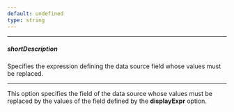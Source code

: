 ```yaml
---
default: undefined
type: string
---
```

---
##### shortDescription
Specifies the expression defining the data source field whose values must be replaced.

---
This option specifies the field of the data source whose values must be replaced by the values of the field defined by the **displayExpr** option.